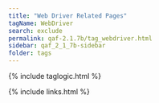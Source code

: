 ```yaml
---
title: "Web Driver Related Pages"
tagName: WebDriver
search: exclude
permalink: qaf-2.1.7b/tag_webdriver.html
sidebar: qaf_2_1_7b-sidebar
folder: tags
---
```

{% include taglogic.html %}

{% include links.html %}
